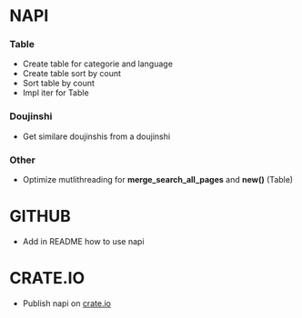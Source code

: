 # NAPI

### Table
- Create table for categorie and language
- Create table sort by count
- Sort table by count
- Impl iter for Table

### Doujinshi
- Get similare doujinshis from a doujinshi

### Other
- Optimize mutlithreading for **merge_search_all_pages** and **new()** (Table)

# GITHUB
- Add in README how to use napi

# CRATE.IO
- Publish napi on [crate.io](crate.io)